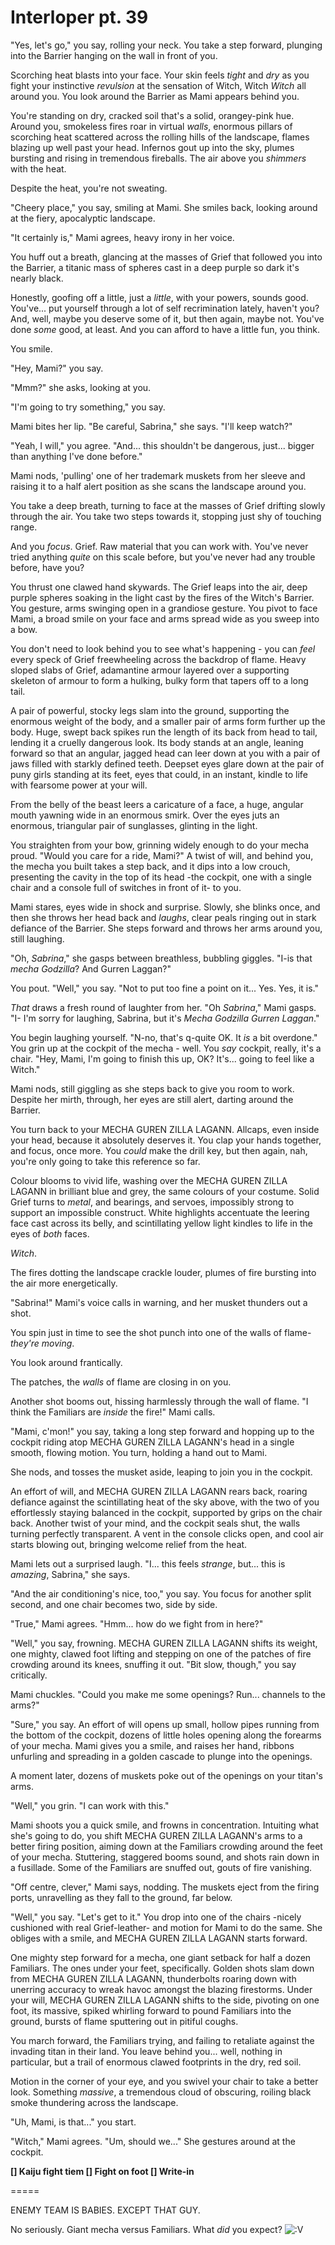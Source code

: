 # Interloper pt. 39

"Yes, let's go," you say, rolling your neck. You take a step forward, plunging into the Barrier hanging on the wall in front of you.

Scorching heat blasts into your face. Your skin feels *tight* and *dry* as you fight your instinctive *revulsion* at the sensation of Witch, Witch *Witch* all around you. You look around the Barrier as Mami appears behind you.

You're standing on dry, cracked soil that's a solid, orangey-pink hue. Around you, smokeless fires roar in virtual *walls*, enormous pillars of scorching heat scattered across the rolling hills of the landscape, flames blazing up well past your head. Infernos gout up into the sky, plumes bursting and rising in tremendous fireballs. The air above you *shimmers* with the heat.

Despite the heat, you're not sweating.

"Cheery place," you say, smiling at Mami. She smiles back, looking around at the fiery, apocalyptic landscape.

"It certainly is," Mami agrees, heavy irony in her voice.

You huff out a breath, glancing at the masses of Grief that followed you into the Barrier, a titanic mass of spheres cast in a deep purple so dark it's nearly black.

Honestly, goofing off a little, just a *little*, with your powers, sounds good. You've... put yourself through a lot of self recrimination lately, haven't you? And, well, maybe you deserve some of it, but then again, maybe not. You've done *some* good, at least. And you can afford to have a little fun, you think.

You smile.

"Hey, Mami?" you say.

"Mmm?" she asks, looking at you.

"I'm going to try something," you say.

Mami bites her lip. "Be careful, Sabrina," she says. "I'll keep watch?"

"Yeah, I will," you agree. "And... this shouldn't be dangerous, just... bigger than anything I've done before."

Mami nods, 'pulling' one of her trademark muskets from her sleeve and raising it to a half alert position as she scans the landscape around you.

You take a deep breath, turning to face at the masses of Grief drifting slowly through the air. You take two steps towards it, stopping just shy of touching range.

And you *focus*. Grief. Raw material that you can work with. You've never tried anything *quite* on this scale before, but you've never had any trouble before, have you?

You thrust one clawed hand skywards. The Grief leaps into the air, deep purple spheres soaking in the light cast by the fires of the Witch's Barrier. You gesture, arms swinging open in a grandiose gesture. You pivot to face Mami, a broad smile on your face and arms spread wide as you sweep into a bow.

You don't need to look behind you to see what's happening - you can *feel* every speck of Grief freewheeling across the backdrop of flame. Heavy sloped slabs of Grief, adamantine armour layered over a supporting skeleton of armour to form a hulking, bulky form that tapers off to a long tail.

A pair of powerful, stocky legs slam into the ground, supporting the enormous weight of the body, and a smaller pair of arms form further up the body. Huge, swept back spikes run the length of its back from head to tail, lending it a cruelly dangerous look. Its body stands at an angle, leaning forward so that an angular, jagged head can leer down at you with a pair of jaws filled with starkly defined teeth. Deepset eyes glare down at the pair of puny girls standing at its feet, eyes that could, in an instant, kindle to life with fearsome power at your will.

From the belly of the beast leers a caricature of a face, a huge, angular mouth yawning wide in an enormous smirk. Over the eyes juts an enormous, triangular pair of sunglasses, glinting in the light.

You straighten from your bow, grinning widely enough to do your mecha proud. "Would you care for a ride, Mami?" A twist of will, and behind you, the mecha you built takes a step back, and it dips into a low crouch, presenting the cavity in the top of its head -the cockpit, one with a single chair and a console full of switches in front of it- to you.

Mami stares, eyes wide in shock and surprise. Slowly, she blinks once, and then she throws her head back and *laughs*, clear peals ringing out in stark defiance of the Barrier. She steps forward and throws her arms around you, still laughing.

"Oh, *Sabrina*," she gasps between breathless, bubbling giggles. "I-is that *mecha Godzilla*? And Gurren Laggan?"

You pout. "Well," you say. "Not to put too fine a point on it... Yes. Yes, it is."

*That* draws a fresh round of laughter from her. "Oh *Sabrina*," Mami gasps. "I- I'm sorry for laughing, Sabrina, but it's *Mecha Godzilla Gurren Laggan*."

You begin laughing yourself. "N-no, that's q-quite OK. It *is* a bit overdone." You grin up at the cockpit of the mecha - well. You *say* cockpit, really, it's a chair. "Hey, Mami, I'm going to finish this up, OK? It's... going to feel like a Witch."

Mami nods, still giggling as she steps back to give you room to work. Despite her mirth, through, her eyes are still alert, darting around the Barrier.

You turn back to your MECHA GUREN ZILLA LAGANN. Allcaps, even inside your head, because it absolutely deserves it. You clap your hands together, and focus, once more. You *could* make the drill key, but then again, nah, you're only going to take this reference so far.

Colour blooms to vivid life, washing over the MECHA GUREN ZILLA LAGANN in brilliant blue and grey, the same colours of your costume. Solid Grief turns to *metal*, and bearings, and servoes, impossibly strong to support an impossible construct. White highlights accentuate the leering face cast across its belly, and scintillating yellow light kindles to life in the eyes of *both* faces.

*Witch*.

The fires dotting the landscape crackle louder, plumes of fire bursting into the air more energetically.

"Sabrina!" Mami's voice calls in warning, and her musket thunders out a shot.

You spin just in time to see the shot punch into one of the walls of flame- *they're moving*.

You look around frantically.

The patches, the *walls* of flame are closing in on you.

Another shot booms out, hissing harmlessly through the wall of flame. "I think the Familiars are *inside* the fire!" Mami calls.

"Mami, c'mon!" you say, taking a long step forward and hopping up to the cockpit riding atop MECHA GUREN ZILLA LAGANN's head in a single smooth, flowing motion. You turn, holding a hand out to Mami.

She nods, and tosses the musket aside, leaping to join you in the cockpit.

An effort of will, and MECHA GUREN ZILLA LAGANN rears back, roaring defiance against the scintillating heat of the sky above, with the two of you effortlessly staying balanced in the cockpit, supported by grips on the chair back. Another twist of your mind, and the cockpit seals shut, the walls turning perfectly transparent. A vent in the console clicks open, and cool air starts blowing out, bringing welcome relief from the heat.

Mami lets out a surprised laugh. "I... this feels *strange*, but... this is *amazing*, Sabrina," she says.

"And the air conditioning's nice, too," you say. You focus for another split second, and one chair becomes two, side by side.

"True," Mami agrees. "Hmm... how do we fight from in here?"

"Well," you say, frowning. MECHA GUREN ZILLA LAGANN shifts its weight, one mighty, clawed foot lifting and stepping on one of the patches of fire crowding around its knees, snuffing it out. "Bit slow, though," you say critically.

Mami chuckles. "Could you make me some openings? Run... channels to the arms?"

"Sure," you say. An effort of will opens up small, hollow pipes running from the bottom of the cockpit, dozens of little holes opening along the forearms of your mecha. Mami gives you a smile, and raises her hand, ribbons unfurling and spreading in a golden cascade to plunge into the openings.

A moment later, dozens of muskets poke out of the openings on your titan's arms.

"Well," you grin. "I can work with this."

Mami shoots you a quick smile, and frowns in concentration. Intuiting what she's going to do, you shift MECHA GUREN ZILLA LAGANN's arms to a better firing position, aiming down at the Familiars crowding around the feet of your mecha. Stuttering, staggered booms sound, and shots rain down in a fusillade. Some of the Familiars are snuffed out, gouts of fire vanishing.

"Off centre, clever," Mami says, nodding. The muskets eject from the firing ports, unravelling as they fall to the ground, far below.

"Well," you say. "Let's get to it." You drop into one of the chairs -nicely cushioned with real Grief-leather- and motion for Mami to do the same. She obliges with a smile, and MECHA GUREN ZILLA LAGANN starts forward.

One mighty step forward for a mecha, one giant setback for half a dozen Familiars. The ones under your feet, specifically. Golden shots slam down from MECHA GUREN ZILLA LAGANN, thunderbolts roaring down with unerring accuracy to wreak havoc amongst the blazing firestorms. Under your will, MECHA GUREN ZILLA LAGANN shifts to the side, pivoting on one foot, its massive, spiked whirling forward to pound Familiars into the ground, bursts of flame sputtering out in pitiful coughs.

You march forward, the Familiars trying, and failing to retaliate against the invading titan in their land. You leave behind you... well, nothing in particular, but a trail of enormous clawed footprints in the dry, red soil.

Motion in the corner of your eye, and you swivel your chair to take a better look. Something *massive*, a tremendous cloud of obscuring, roiling black smoke thundering across the landscape.

"Uh, Mami, is that..." you start.

"Witch," Mami agrees. "Um, should we..." She gestures around at the cockpit.

**\[] Kaiju fight tiem
\[] Fight on foot
\[] Write-in**

\=====​

ENEMY TEAM IS BABIES. EXCEPT THAT GUY.

No seriously. Giant mecha versus Familiars. What *did* you expect? ![:V](/styles/sv_smiles/xenforo/emot-v.gif ":V    :V")
